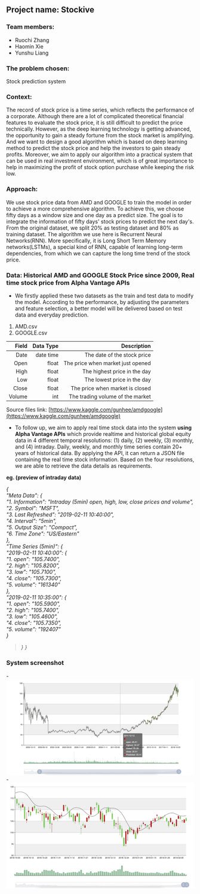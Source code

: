 ## Project name: Stockive

### Team members:
- Ruochi Zhang
- Haomin Xie
- Yunshu Liang

### The problem chosen:
Stock prediction system

### Context:

The record of stock price is a time series, which reflects
the performance of a corporate. Although there are a lot of complicated
theoretical financial features to evaluate the stock price, it is still
difficult to predict the price technically. However, as the deep
learning technology is getting advanced, the opportunity to gain a
steady fortune from the stock market is amplifying. And we want to
design a good algorithm which is based on deep learning method to
predict the stock price and help the investors to gain steady profits.
Moreover, we aim to apply our algorithm into a practical system that can
be used in real investment environment, which is of great importance to
help in maximizing the profit of stock option purchase while keeping the
risk low.

### Approach:

We use stock price data from AMD and GOOGLE to train the
model in order to achieve a more comprehensive algorithm. To achieve
this, we choose fifty days as a window size and one day as a predict
size. The goal is to integrate the information of fifty days' stock
prices to predict the next day's. From the original dataset, we split
20% as testing dataset and 80% as training dataset. The algorithm we use
here is Recurrent Neural Networks(RNN). More specifically, it is Long
Short Term Memory networks(LSTMs), a special kind of RNN, capable of
learning long-term dependencies, from which we can capture the long time
trend of the stock price.

### Data: Historical AMD and GOOGLE Stock Price since 2009, Real time stock price from Alpha Vantage APIs


- We firstly applied these two datasets as the train and test data to modify the model. According to the performance, by adjusting the parameters and feature selection, a better model will be delivered based on test data and everyday prediction.

1. AMD.csv
2. GOOGLE.csv


  **Field**|   **Data Type** |  **Description**
  |---:|---:|---:|
  Date     |   date time     |  The date of the stock price
  Open     |  float          | The price when market just opened
  High     |   float         |  The highest price in the day
  Low      |   float         |  The lowest price in the day
  Close    |   float         |  The price when market is closed
  Volume   |   int           |  The trading volume of the market

Source files link:
[https://www.kaggle.com/gunhee/amdgoogle](https://www.kaggle.com/gunhee/amdgoogle)


- To follow up, we aim to apply real time stock data into the system **using Alpha Vantage APIs** which provide realtime and historical global equity data in 4 different temporal resolutions: (1) daily, (2) weekly, (3) monthly, and (4) intraday. Daily, weekly, and monthly time series contain 20+ years of historical data. By applying the API, it can return a JSON file containing the real time stock information. Based on the four resolutions, we are able to retrieve the data details as
requirements.

**eg. (preview of intraday data)**

*{\
\"Meta Data\": {\
\"1. Information\": \"Intraday (5min) open, high, low, close prices and
volume\",\
\"2. Symbol\": \"MSFT\",\
\"3. Last Refreshed\": \"2019-02-11 10:40:00\",\
\"4. Interval\": \"5min\",\
\"5. Output Size\": \"Compact\",\
\"6. Time Zone\": \"US/Eastern\"\
},\
\"Time Series (5min)\": {\
\"2019-02-11 10:40:00\": {\
\"1. open\": \"105.7400\",\
\"2. high\": \"105.8200\",\
\"3. low\": \"105.7100\",\
\"4. close\": \"105.7300\",\
\"5. volume\": \"161340\"\
},\
\"2019-02-11 10:35:00\": {\
\"1. open\": \"105.5900\",\
\"2. high\": \"105.7400\",\
\"3. low\": \"105.4600\",\
\"4. close\": \"105.7350\",\
\"5. volume\": \"192407\"\
}*

> *}*
*}*



### System screenshot
-![](screenshots/1.png)
-![](screenshots/2.png)